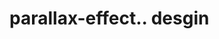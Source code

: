 # parallax-effect.. desgin                                                                                                                                                                                                                                                                                                                                                                                                                                                                                                                                                        
